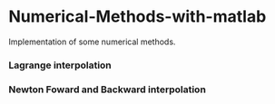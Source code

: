 # Numerical-Methods-with-matlab
Implementation of some numerical methods.
### Lagrange interpolation
### Newton Foward and Backward interpolation
